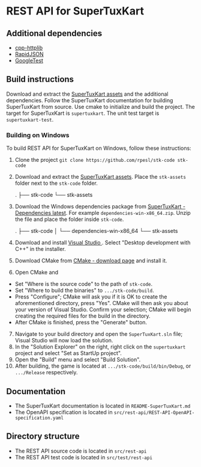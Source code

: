 # REST API for SuperTuxKart

## Additional dependencies
- [cpp-httplib](https://github.com/yhirose/cpp-httplib)
- [RapidJSON](https://rapidjson.org/)
- [GoogleTest](https://github.com/google/googletest)

## Build instructions
Download and extract the [SuperTuxKart assets](https://github.com/supertuxkart/stk-assets-mobile/releases) and the additional dependencies.
Follow the SuperTuxKart documentation for building SuperTuxKart from source.
Use cmake to initialize and build the project.
The target for SuperTuxKart is `supertuxkart`.
The unit test target is `supertuxkart-test`.

### Building on Windows
To build REST API for SuperTuxKart on Windows, follow these instructions:

1. Clone the project `git clone https://github.com/rpesl/stk-code stk-code`
2. Download and extract the [SuperTuxKart assets](https://github.com/supertuxkart/stk-assets-mobile/releases). Place the `stk-assets` folder next to the `stk-code` folder.

    .
    ├── stk-code
    └── stk-assets

3. Download the Windows dependencies package from [SuperTuxKart - Dependencies latest](https://github.com/supertuxkart/dependencies/releases). For example `dependencies-win-x86_64.zip`. Unzip the file and place the folder inside `stk-code`.

    .
    ├── stk-code
    │   └── dependencies-win-x86_64
    └── stk-assets
    
4. Download and install [Visual Studio ](https://www.visualstudio.com/downloads/). Select "Desktop development with C++" in the installer.
5. Download CMake from [CMake - download page](https://cmake.org/download/) and install it.
6. Open CMake and
- Set "Where is the source code" to the path of `stk-code`.
- Set "Where to build the binaries" to `.../stk-code/build`.
- Press "Configure"; CMake will ask you if it is OK to create the aforementioned directory, press "Yes". CMake will then ask you about your version of Visual Studio. Confirm your selection; CMake will begin creating the required files for the build in the directory.
- After CMake is finished, press the "Generate" button.
7. Navigate to your build directory and open the `SuperTuxKart.sln` file; Visual Studio will now load the solution.
8. In the "Solution Explorer" on the right, right click on the `supertuxkart` project and select "Set as StartUp project".
9. Open the "Build" menu and select "Build Solution".
10. After building, the game is located at `.../stk-code/build/bin/Debug`, or `.../Release` respectively.


## Documentation
- The SuperTuxKart documentation is located in `README-SuperTuxKart.md`
- The OpenAPI specification is located in `src/rest-api/REST-API-OpenAPI-specification.yaml`

## Directory structure
- The REST API source code is located in `src/rest-api`
- The REST API test code is located in `src/test/rest-api`
